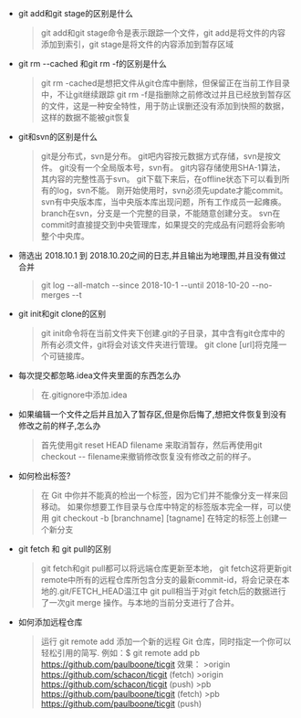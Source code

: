 * git add和git stage的区别是什么
  >git add和git stage命令是表示跟踪一个文件，git add是将文件的内容添加到索引，git stage是将文件的内容添加到暂存区域
* git rm --cached 和git rm -f的区别是什么
  >git rm -cached是想把文件从git仓库中删除，但保留正在当前工作目录中，不让git继续跟踪
  >git rm -f是指删除之前修改过并且已经放到暂存区的文件，这是一种安全特性，用于防止误删还没有添加到快照的数据，这样的数据不能被git恢复
* git和svn的区别是什么
  >git是分布式，svn是分布。
  >git吧内容按元数据方式存储，svn是按文件。
  >git没有一个全局版本号，svn有。
  >git内容存储使用SHA-1算法，其内容的完整性高于svn。
  >git下载下来后，在offline状态下可以看到所有的log，svn不能。
  >刚开始使用时，svn必须先update才能commit。
  >svn有中央版本库，当中央版本库出现问题，所有工作成员一起瘫痪。
  >branch在svn，分支是一个完整的目录，不能随意创建分支。
  >svn在commit时直接提交到中央管理库，如果提交的完成品有问题将会影响整个中央库。
* 筛选出 2018.10.1 到 2018.10.20之间的日志,并且输出为地理图,并且没有做过合并
  >git log --all-match --since 2018-10-1  --until 2018-10-20 --no-merges --t
* git init和git clone的区别
  >git init命令将在当前文件夹下创建.git的子目录，其中含有git仓库中的所有必须文件，git将会对该文件夹进行管理。
  >git clone [url]将克隆一个可链接库。
* 每次提交都忽略.idea文件夹里面的东西怎么办
  >在.gitignore中添加.idea
* 如果编辑一个文件之后并且加入了暂存区,但是你后悔了,想把文件恢复到没有修改之前的样子,怎么办
  >首先使用git reset HEAD filename 来取消暂存，然后再使用git checkout -- filename来撤销修改恢复没有修改之前的样子。
* 如何检出标签?
  >在 Git 中你并不能真的检出一个标签，因为它们并不能像分支一样来回移动。
  >如果你想要工作目录与仓库中特定的标签版本完全一样，可以使用 git checkout -b [branchname] [tagname] 在特定的标签上创建一个新分支
* git fetch 和 git pull的区别
  >git fetch和git pull都可以将远端仓库更新至本地，
  >git fetch这将更新git remote中所有的远程仓库所包含分支的最新commit-id，将会记录在本地的.git/FETCH_HEAD温江中
  >git pull相当于对git fetch后的数据进行了一次git merge 操作。与本地的当前分支进行了合并。
* 如何添加远程仓库
  >运行 git remote add <shortname> <url> 添加一个新的远程 Git 仓库，同时指定一个你可以轻松引用的简写.
  >例如：$ git remote add pb https://github.com/paulboone/ticgit
  >效果：
       >origin	https://github.com/schacon/ticgit (fetch)
       >origin	https://github.com/schacon/ticgit (push)
       >pb	https://github.com/paulboone/ticgit (fetch)
       >pb	https://github.com/paulboone/ticgit (push)
